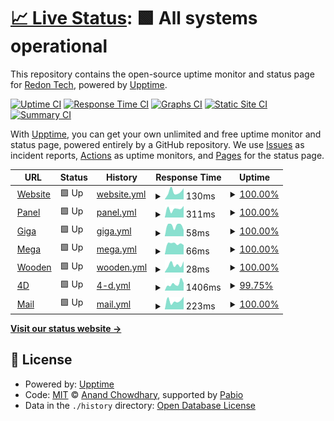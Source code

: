 # [📈 Live Status](https://status.redon.tech): <!--live status--> **🟩 All systems operational**

This repository contains the open-source uptime monitor and status page for [Redon Tech](https://redon.tech), powered by [Upptime](https://github.com/upptime/upptime).

[![Uptime CI](https://github.com/Redon-Tech/status/workflows/Uptime%20CI/badge.svg)](https://github.com/Redon-Tech/status/actions?query=workflow%3A%22Uptime+CI%22)
[![Response Time CI](https://github.com/Redon-Tech/status/workflows/Response%20Time%20CI/badge.svg)](https://github.com/Redon-Tech/status/actions?query=workflow%3A%22Response+Time+CI%22)
[![Graphs CI](https://github.com/Redon-Tech/status/workflows/Graphs%20CI/badge.svg)](https://github.com/Redon-Tech/status/actions?query=workflow%3A%22Graphs+CI%22)
[![Static Site CI](https://github.com/Redon-Tech/status/workflows/Static%20Site%20CI/badge.svg)](https://github.com/Redon-Tech/status/actions?query=workflow%3A%22Static+Site+CI%22)
[![Summary CI](https://github.com/Redon-Tech/status/workflows/Summary%20CI/badge.svg)](https://github.com/Redon-Tech/status/actions?query=workflow%3A%22Summary+CI%22)

With [Upptime](https://upptime.js.org), you can get your own unlimited and free uptime monitor and status page, powered entirely by a GitHub repository. We use [Issues](https://github.com/Redon-Tech/status/issues) as incident reports, [Actions](https://github.com/Redon-Tech/status/actions) as uptime monitors, and [Pages](https://status.redon.tech) for the status page.

<!--start: status pages-->
<!-- This summary is generated by Upptime (https://github.com/upptime/upptime) -->
<!-- Do not edit this manually, your changes will be overwritten -->
<!-- prettier-ignore -->
| URL | Status | History | Response Time | Uptime |
| --- | ------ | ------- | ------------- | ------ |
| <img alt="" src="https://icons.duckduckgo.com/ip3/redon.tech.ico" height="13"> [Website](https://redon.tech) | 🟩 Up | [website.yml](https://github.com/Redon-Tech/status/commits/HEAD/history/website.yml) | <details><summary><img alt="Response time graph" src="./graphs/website/response-time-week.png" height="20"> 130ms</summary><br><a href="https://status.redon.tech/history/website"><img alt="Response time 409" src="https://img.shields.io/endpoint?url=https%3A%2F%2Fraw.githubusercontent.com%2FRedon-Tech%2Fstatus%2FHEAD%2Fapi%2Fwebsite%2Fresponse-time.json"></a><br><a href="https://status.redon.tech/history/website"><img alt="24-hour response time 196" src="https://img.shields.io/endpoint?url=https%3A%2F%2Fraw.githubusercontent.com%2FRedon-Tech%2Fstatus%2FHEAD%2Fapi%2Fwebsite%2Fresponse-time-day.json"></a><br><a href="https://status.redon.tech/history/website"><img alt="7-day response time 130" src="https://img.shields.io/endpoint?url=https%3A%2F%2Fraw.githubusercontent.com%2FRedon-Tech%2Fstatus%2FHEAD%2Fapi%2Fwebsite%2Fresponse-time-week.json"></a><br><a href="https://status.redon.tech/history/website"><img alt="30-day response time 116" src="https://img.shields.io/endpoint?url=https%3A%2F%2Fraw.githubusercontent.com%2FRedon-Tech%2Fstatus%2FHEAD%2Fapi%2Fwebsite%2Fresponse-time-month.json"></a><br><a href="https://status.redon.tech/history/website"><img alt="1-year response time 279" src="https://img.shields.io/endpoint?url=https%3A%2F%2Fraw.githubusercontent.com%2FRedon-Tech%2Fstatus%2FHEAD%2Fapi%2Fwebsite%2Fresponse-time-year.json"></a></details> | <details><summary><a href="https://status.redon.tech/history/website">100.00%</a></summary><a href="https://status.redon.tech/history/website"><img alt="All-time uptime 99.93%" src="https://img.shields.io/endpoint?url=https%3A%2F%2Fraw.githubusercontent.com%2FRedon-Tech%2Fstatus%2FHEAD%2Fapi%2Fwebsite%2Fuptime.json"></a><br><a href="https://status.redon.tech/history/website"><img alt="24-hour uptime 100.00%" src="https://img.shields.io/endpoint?url=https%3A%2F%2Fraw.githubusercontent.com%2FRedon-Tech%2Fstatus%2FHEAD%2Fapi%2Fwebsite%2Fuptime-day.json"></a><br><a href="https://status.redon.tech/history/website"><img alt="7-day uptime 100.00%" src="https://img.shields.io/endpoint?url=https%3A%2F%2Fraw.githubusercontent.com%2FRedon-Tech%2Fstatus%2FHEAD%2Fapi%2Fwebsite%2Fuptime-week.json"></a><br><a href="https://status.redon.tech/history/website"><img alt="30-day uptime 100.00%" src="https://img.shields.io/endpoint?url=https%3A%2F%2Fraw.githubusercontent.com%2FRedon-Tech%2Fstatus%2FHEAD%2Fapi%2Fwebsite%2Fuptime-month.json"></a><br><a href="https://status.redon.tech/history/website"><img alt="1-year uptime 99.99%" src="https://img.shields.io/endpoint?url=https%3A%2F%2Fraw.githubusercontent.com%2FRedon-Tech%2Fstatus%2FHEAD%2Fapi%2Fwebsite%2Fuptime-year.json"></a></details>
| <img alt="" src="https://icons.duckduckgo.com/ip3/panel.redon.tech.ico" height="13"> [Panel](https://panel.redon.tech) | 🟩 Up | [panel.yml](https://github.com/Redon-Tech/status/commits/HEAD/history/panel.yml) | <details><summary><img alt="Response time graph" src="./graphs/panel/response-time-week.png" height="20"> 311ms</summary><br><a href="https://status.redon.tech/history/panel"><img alt="Response time 307" src="https://img.shields.io/endpoint?url=https%3A%2F%2Fraw.githubusercontent.com%2FRedon-Tech%2Fstatus%2FHEAD%2Fapi%2Fpanel%2Fresponse-time.json"></a><br><a href="https://status.redon.tech/history/panel"><img alt="24-hour response time 390" src="https://img.shields.io/endpoint?url=https%3A%2F%2Fraw.githubusercontent.com%2FRedon-Tech%2Fstatus%2FHEAD%2Fapi%2Fpanel%2Fresponse-time-day.json"></a><br><a href="https://status.redon.tech/history/panel"><img alt="7-day response time 311" src="https://img.shields.io/endpoint?url=https%3A%2F%2Fraw.githubusercontent.com%2FRedon-Tech%2Fstatus%2FHEAD%2Fapi%2Fpanel%2Fresponse-time-week.json"></a><br><a href="https://status.redon.tech/history/panel"><img alt="30-day response time 275" src="https://img.shields.io/endpoint?url=https%3A%2F%2Fraw.githubusercontent.com%2FRedon-Tech%2Fstatus%2FHEAD%2Fapi%2Fpanel%2Fresponse-time-month.json"></a><br><a href="https://status.redon.tech/history/panel"><img alt="1-year response time 307" src="https://img.shields.io/endpoint?url=https%3A%2F%2Fraw.githubusercontent.com%2FRedon-Tech%2Fstatus%2FHEAD%2Fapi%2Fpanel%2Fresponse-time-year.json"></a></details> | <details><summary><a href="https://status.redon.tech/history/panel">100.00%</a></summary><a href="https://status.redon.tech/history/panel"><img alt="All-time uptime 100.00%" src="https://img.shields.io/endpoint?url=https%3A%2F%2Fraw.githubusercontent.com%2FRedon-Tech%2Fstatus%2FHEAD%2Fapi%2Fpanel%2Fuptime.json"></a><br><a href="https://status.redon.tech/history/panel"><img alt="24-hour uptime 100.00%" src="https://img.shields.io/endpoint?url=https%3A%2F%2Fraw.githubusercontent.com%2FRedon-Tech%2Fstatus%2FHEAD%2Fapi%2Fpanel%2Fuptime-day.json"></a><br><a href="https://status.redon.tech/history/panel"><img alt="7-day uptime 100.00%" src="https://img.shields.io/endpoint?url=https%3A%2F%2Fraw.githubusercontent.com%2FRedon-Tech%2Fstatus%2FHEAD%2Fapi%2Fpanel%2Fuptime-week.json"></a><br><a href="https://status.redon.tech/history/panel"><img alt="30-day uptime 100.00%" src="https://img.shields.io/endpoint?url=https%3A%2F%2Fraw.githubusercontent.com%2FRedon-Tech%2Fstatus%2FHEAD%2Fapi%2Fpanel%2Fuptime-month.json"></a><br><a href="https://status.redon.tech/history/panel"><img alt="1-year uptime 100.00%" src="https://img.shields.io/endpoint?url=https%3A%2F%2Fraw.githubusercontent.com%2FRedon-Tech%2Fstatus%2FHEAD%2Fapi%2Fpanel%2Fuptime-year.json"></a></details>
| <img alt="" src="https://icons.duckduckgo.com/ip3/null.ico" height="13"> [Giga](giga.redon.tech) | 🟩 Up | [giga.yml](https://github.com/Redon-Tech/status/commits/HEAD/history/giga.yml) | <details><summary><img alt="Response time graph" src="./graphs/giga/response-time-week.png" height="20"> 58ms</summary><br><a href="https://status.redon.tech/history/giga"><img alt="Response time 70" src="https://img.shields.io/endpoint?url=https%3A%2F%2Fraw.githubusercontent.com%2FRedon-Tech%2Fstatus%2FHEAD%2Fapi%2Fgiga%2Fresponse-time.json"></a><br><a href="https://status.redon.tech/history/giga"><img alt="24-hour response time 35" src="https://img.shields.io/endpoint?url=https%3A%2F%2Fraw.githubusercontent.com%2FRedon-Tech%2Fstatus%2FHEAD%2Fapi%2Fgiga%2Fresponse-time-day.json"></a><br><a href="https://status.redon.tech/history/giga"><img alt="7-day response time 58" src="https://img.shields.io/endpoint?url=https%3A%2F%2Fraw.githubusercontent.com%2FRedon-Tech%2Fstatus%2FHEAD%2Fapi%2Fgiga%2Fresponse-time-week.json"></a><br><a href="https://status.redon.tech/history/giga"><img alt="30-day response time 63" src="https://img.shields.io/endpoint?url=https%3A%2F%2Fraw.githubusercontent.com%2FRedon-Tech%2Fstatus%2FHEAD%2Fapi%2Fgiga%2Fresponse-time-month.json"></a><br><a href="https://status.redon.tech/history/giga"><img alt="1-year response time 70" src="https://img.shields.io/endpoint?url=https%3A%2F%2Fraw.githubusercontent.com%2FRedon-Tech%2Fstatus%2FHEAD%2Fapi%2Fgiga%2Fresponse-time-year.json"></a></details> | <details><summary><a href="https://status.redon.tech/history/giga">100.00%</a></summary><a href="https://status.redon.tech/history/giga"><img alt="All-time uptime 43.95%" src="https://img.shields.io/endpoint?url=https%3A%2F%2Fraw.githubusercontent.com%2FRedon-Tech%2Fstatus%2FHEAD%2Fapi%2Fgiga%2Fuptime.json"></a><br><a href="https://status.redon.tech/history/giga"><img alt="24-hour uptime 100.00%" src="https://img.shields.io/endpoint?url=https%3A%2F%2Fraw.githubusercontent.com%2FRedon-Tech%2Fstatus%2FHEAD%2Fapi%2Fgiga%2Fuptime-day.json"></a><br><a href="https://status.redon.tech/history/giga"><img alt="7-day uptime 100.00%" src="https://img.shields.io/endpoint?url=https%3A%2F%2Fraw.githubusercontent.com%2FRedon-Tech%2Fstatus%2FHEAD%2Fapi%2Fgiga%2Fuptime-week.json"></a><br><a href="https://status.redon.tech/history/giga"><img alt="30-day uptime 100.00%" src="https://img.shields.io/endpoint?url=https%3A%2F%2Fraw.githubusercontent.com%2FRedon-Tech%2Fstatus%2FHEAD%2Fapi%2Fgiga%2Fuptime-month.json"></a><br><a href="https://status.redon.tech/history/giga"><img alt="1-year uptime 43.95%" src="https://img.shields.io/endpoint?url=https%3A%2F%2Fraw.githubusercontent.com%2FRedon-Tech%2Fstatus%2FHEAD%2Fapi%2Fgiga%2Fuptime-year.json"></a></details>
| <img alt="" src="https://icons.duckduckgo.com/ip3/null.ico" height="13"> [Mega](mega.redon.tech) | 🟩 Up | [mega.yml](https://github.com/Redon-Tech/status/commits/HEAD/history/mega.yml) | <details><summary><img alt="Response time graph" src="./graphs/mega/response-time-week.png" height="20"> 66ms</summary><br><a href="https://status.redon.tech/history/mega"><img alt="Response time 60" src="https://img.shields.io/endpoint?url=https%3A%2F%2Fraw.githubusercontent.com%2FRedon-Tech%2Fstatus%2FHEAD%2Fapi%2Fmega%2Fresponse-time.json"></a><br><a href="https://status.redon.tech/history/mega"><img alt="24-hour response time 66" src="https://img.shields.io/endpoint?url=https%3A%2F%2Fraw.githubusercontent.com%2FRedon-Tech%2Fstatus%2FHEAD%2Fapi%2Fmega%2Fresponse-time-day.json"></a><br><a href="https://status.redon.tech/history/mega"><img alt="7-day response time 66" src="https://img.shields.io/endpoint?url=https%3A%2F%2Fraw.githubusercontent.com%2FRedon-Tech%2Fstatus%2FHEAD%2Fapi%2Fmega%2Fresponse-time-week.json"></a><br><a href="https://status.redon.tech/history/mega"><img alt="30-day response time 73" src="https://img.shields.io/endpoint?url=https%3A%2F%2Fraw.githubusercontent.com%2FRedon-Tech%2Fstatus%2FHEAD%2Fapi%2Fmega%2Fresponse-time-month.json"></a><br><a href="https://status.redon.tech/history/mega"><img alt="1-year response time 60" src="https://img.shields.io/endpoint?url=https%3A%2F%2Fraw.githubusercontent.com%2FRedon-Tech%2Fstatus%2FHEAD%2Fapi%2Fmega%2Fresponse-time-year.json"></a></details> | <details><summary><a href="https://status.redon.tech/history/mega">100.00%</a></summary><a href="https://status.redon.tech/history/mega"><img alt="All-time uptime 99.98%" src="https://img.shields.io/endpoint?url=https%3A%2F%2Fraw.githubusercontent.com%2FRedon-Tech%2Fstatus%2FHEAD%2Fapi%2Fmega%2Fuptime.json"></a><br><a href="https://status.redon.tech/history/mega"><img alt="24-hour uptime 100.00%" src="https://img.shields.io/endpoint?url=https%3A%2F%2Fraw.githubusercontent.com%2FRedon-Tech%2Fstatus%2FHEAD%2Fapi%2Fmega%2Fuptime-day.json"></a><br><a href="https://status.redon.tech/history/mega"><img alt="7-day uptime 100.00%" src="https://img.shields.io/endpoint?url=https%3A%2F%2Fraw.githubusercontent.com%2FRedon-Tech%2Fstatus%2FHEAD%2Fapi%2Fmega%2Fuptime-week.json"></a><br><a href="https://status.redon.tech/history/mega"><img alt="30-day uptime 100.00%" src="https://img.shields.io/endpoint?url=https%3A%2F%2Fraw.githubusercontent.com%2FRedon-Tech%2Fstatus%2FHEAD%2Fapi%2Fmega%2Fuptime-month.json"></a><br><a href="https://status.redon.tech/history/mega"><img alt="1-year uptime 99.98%" src="https://img.shields.io/endpoint?url=https%3A%2F%2Fraw.githubusercontent.com%2FRedon-Tech%2Fstatus%2FHEAD%2Fapi%2Fmega%2Fuptime-year.json"></a></details>
| <img alt="" src="https://icons.duckduckgo.com/ip3/null.ico" height="13"> [Wooden](wooden.redon.tech) | 🟩 Up | [wooden.yml](https://github.com/Redon-Tech/status/commits/HEAD/history/wooden.yml) | <details><summary><img alt="Response time graph" src="./graphs/wooden/response-time-week.png" height="20"> 28ms</summary><br><a href="https://status.redon.tech/history/wooden"><img alt="Response time 36" src="https://img.shields.io/endpoint?url=https%3A%2F%2Fraw.githubusercontent.com%2FRedon-Tech%2Fstatus%2FHEAD%2Fapi%2Fwooden%2Fresponse-time.json"></a><br><a href="https://status.redon.tech/history/wooden"><img alt="24-hour response time 36" src="https://img.shields.io/endpoint?url=https%3A%2F%2Fraw.githubusercontent.com%2FRedon-Tech%2Fstatus%2FHEAD%2Fapi%2Fwooden%2Fresponse-time-day.json"></a><br><a href="https://status.redon.tech/history/wooden"><img alt="7-day response time 28" src="https://img.shields.io/endpoint?url=https%3A%2F%2Fraw.githubusercontent.com%2FRedon-Tech%2Fstatus%2FHEAD%2Fapi%2Fwooden%2Fresponse-time-week.json"></a><br><a href="https://status.redon.tech/history/wooden"><img alt="30-day response time 23" src="https://img.shields.io/endpoint?url=https%3A%2F%2Fraw.githubusercontent.com%2FRedon-Tech%2Fstatus%2FHEAD%2Fapi%2Fwooden%2Fresponse-time-month.json"></a><br><a href="https://status.redon.tech/history/wooden"><img alt="1-year response time 36" src="https://img.shields.io/endpoint?url=https%3A%2F%2Fraw.githubusercontent.com%2FRedon-Tech%2Fstatus%2FHEAD%2Fapi%2Fwooden%2Fresponse-time-year.json"></a></details> | <details><summary><a href="https://status.redon.tech/history/wooden">100.00%</a></summary><a href="https://status.redon.tech/history/wooden"><img alt="All-time uptime 57.95%" src="https://img.shields.io/endpoint?url=https%3A%2F%2Fraw.githubusercontent.com%2FRedon-Tech%2Fstatus%2FHEAD%2Fapi%2Fwooden%2Fuptime.json"></a><br><a href="https://status.redon.tech/history/wooden"><img alt="24-hour uptime 100.00%" src="https://img.shields.io/endpoint?url=https%3A%2F%2Fraw.githubusercontent.com%2FRedon-Tech%2Fstatus%2FHEAD%2Fapi%2Fwooden%2Fuptime-day.json"></a><br><a href="https://status.redon.tech/history/wooden"><img alt="7-day uptime 100.00%" src="https://img.shields.io/endpoint?url=https%3A%2F%2Fraw.githubusercontent.com%2FRedon-Tech%2Fstatus%2FHEAD%2Fapi%2Fwooden%2Fuptime-week.json"></a><br><a href="https://status.redon.tech/history/wooden"><img alt="30-day uptime 100.00%" src="https://img.shields.io/endpoint?url=https%3A%2F%2Fraw.githubusercontent.com%2FRedon-Tech%2Fstatus%2FHEAD%2Fapi%2Fwooden%2Fuptime-month.json"></a><br><a href="https://status.redon.tech/history/wooden"><img alt="1-year uptime 57.95%" src="https://img.shields.io/endpoint?url=https%3A%2F%2Fraw.githubusercontent.com%2FRedon-Tech%2Fstatus%2FHEAD%2Fapi%2Fwooden%2Fuptime-year.json"></a></details>
| <img alt="" src="https://icons.duckduckgo.com/ip3/forms.redon.tech.ico" height="13"> [4D](https://forms.redon.tech) | 🟩 Up | [4-d.yml](https://github.com/Redon-Tech/status/commits/HEAD/history/4-d.yml) | <details><summary><img alt="Response time graph" src="./graphs/4-d/response-time-week.png" height="20"> 1406ms</summary><br><a href="https://status.redon.tech/history/4-d"><img alt="Response time 1272" src="https://img.shields.io/endpoint?url=https%3A%2F%2Fraw.githubusercontent.com%2FRedon-Tech%2Fstatus%2FHEAD%2Fapi%2F4-d%2Fresponse-time.json"></a><br><a href="https://status.redon.tech/history/4-d"><img alt="24-hour response time 1501" src="https://img.shields.io/endpoint?url=https%3A%2F%2Fraw.githubusercontent.com%2FRedon-Tech%2Fstatus%2FHEAD%2Fapi%2F4-d%2Fresponse-time-day.json"></a><br><a href="https://status.redon.tech/history/4-d"><img alt="7-day response time 1406" src="https://img.shields.io/endpoint?url=https%3A%2F%2Fraw.githubusercontent.com%2FRedon-Tech%2Fstatus%2FHEAD%2Fapi%2F4-d%2Fresponse-time-week.json"></a><br><a href="https://status.redon.tech/history/4-d"><img alt="30-day response time 1277" src="https://img.shields.io/endpoint?url=https%3A%2F%2Fraw.githubusercontent.com%2FRedon-Tech%2Fstatus%2FHEAD%2Fapi%2F4-d%2Fresponse-time-month.json"></a><br><a href="https://status.redon.tech/history/4-d"><img alt="1-year response time 1272" src="https://img.shields.io/endpoint?url=https%3A%2F%2Fraw.githubusercontent.com%2FRedon-Tech%2Fstatus%2FHEAD%2Fapi%2F4-d%2Fresponse-time-year.json"></a></details> | <details><summary><a href="https://status.redon.tech/history/4-d">99.75%</a></summary><a href="https://status.redon.tech/history/4-d"><img alt="All-time uptime 99.73%" src="https://img.shields.io/endpoint?url=https%3A%2F%2Fraw.githubusercontent.com%2FRedon-Tech%2Fstatus%2FHEAD%2Fapi%2F4-d%2Fuptime.json"></a><br><a href="https://status.redon.tech/history/4-d"><img alt="24-hour uptime 100.00%" src="https://img.shields.io/endpoint?url=https%3A%2F%2Fraw.githubusercontent.com%2FRedon-Tech%2Fstatus%2FHEAD%2Fapi%2F4-d%2Fuptime-day.json"></a><br><a href="https://status.redon.tech/history/4-d"><img alt="7-day uptime 99.75%" src="https://img.shields.io/endpoint?url=https%3A%2F%2Fraw.githubusercontent.com%2FRedon-Tech%2Fstatus%2FHEAD%2Fapi%2F4-d%2Fuptime-week.json"></a><br><a href="https://status.redon.tech/history/4-d"><img alt="30-day uptime 99.65%" src="https://img.shields.io/endpoint?url=https%3A%2F%2Fraw.githubusercontent.com%2FRedon-Tech%2Fstatus%2FHEAD%2Fapi%2F4-d%2Fuptime-month.json"></a><br><a href="https://status.redon.tech/history/4-d"><img alt="1-year uptime 99.73%" src="https://img.shields.io/endpoint?url=https%3A%2F%2Fraw.githubusercontent.com%2FRedon-Tech%2Fstatus%2FHEAD%2Fapi%2F4-d%2Fuptime-year.json"></a></details>
| <img alt="" src="https://icons.duckduckgo.com/ip3/mail.redon.tech.ico" height="13"> [Mail](https://mail.redon.tech) | 🟩 Up | [mail.yml](https://github.com/Redon-Tech/status/commits/HEAD/history/mail.yml) | <details><summary><img alt="Response time graph" src="./graphs/mail/response-time-week.png" height="20"> 223ms</summary><br><a href="https://status.redon.tech/history/mail"><img alt="Response time 169" src="https://img.shields.io/endpoint?url=https%3A%2F%2Fraw.githubusercontent.com%2FRedon-Tech%2Fstatus%2FHEAD%2Fapi%2Fmail%2Fresponse-time.json"></a><br><a href="https://status.redon.tech/history/mail"><img alt="24-hour response time 229" src="https://img.shields.io/endpoint?url=https%3A%2F%2Fraw.githubusercontent.com%2FRedon-Tech%2Fstatus%2FHEAD%2Fapi%2Fmail%2Fresponse-time-day.json"></a><br><a href="https://status.redon.tech/history/mail"><img alt="7-day response time 223" src="https://img.shields.io/endpoint?url=https%3A%2F%2Fraw.githubusercontent.com%2FRedon-Tech%2Fstatus%2FHEAD%2Fapi%2Fmail%2Fresponse-time-week.json"></a><br><a href="https://status.redon.tech/history/mail"><img alt="30-day response time 189" src="https://img.shields.io/endpoint?url=https%3A%2F%2Fraw.githubusercontent.com%2FRedon-Tech%2Fstatus%2FHEAD%2Fapi%2Fmail%2Fresponse-time-month.json"></a><br><a href="https://status.redon.tech/history/mail"><img alt="1-year response time 169" src="https://img.shields.io/endpoint?url=https%3A%2F%2Fraw.githubusercontent.com%2FRedon-Tech%2Fstatus%2FHEAD%2Fapi%2Fmail%2Fresponse-time-year.json"></a></details> | <details><summary><a href="https://status.redon.tech/history/mail">100.00%</a></summary><a href="https://status.redon.tech/history/mail"><img alt="All-time uptime 100.00%" src="https://img.shields.io/endpoint?url=https%3A%2F%2Fraw.githubusercontent.com%2FRedon-Tech%2Fstatus%2FHEAD%2Fapi%2Fmail%2Fuptime.json"></a><br><a href="https://status.redon.tech/history/mail"><img alt="24-hour uptime 100.00%" src="https://img.shields.io/endpoint?url=https%3A%2F%2Fraw.githubusercontent.com%2FRedon-Tech%2Fstatus%2FHEAD%2Fapi%2Fmail%2Fuptime-day.json"></a><br><a href="https://status.redon.tech/history/mail"><img alt="7-day uptime 100.00%" src="https://img.shields.io/endpoint?url=https%3A%2F%2Fraw.githubusercontent.com%2FRedon-Tech%2Fstatus%2FHEAD%2Fapi%2Fmail%2Fuptime-week.json"></a><br><a href="https://status.redon.tech/history/mail"><img alt="30-day uptime 100.00%" src="https://img.shields.io/endpoint?url=https%3A%2F%2Fraw.githubusercontent.com%2FRedon-Tech%2Fstatus%2FHEAD%2Fapi%2Fmail%2Fuptime-month.json"></a><br><a href="https://status.redon.tech/history/mail"><img alt="1-year uptime 100.00%" src="https://img.shields.io/endpoint?url=https%3A%2F%2Fraw.githubusercontent.com%2FRedon-Tech%2Fstatus%2FHEAD%2Fapi%2Fmail%2Fuptime-year.json"></a></details>

<!--end: status pages-->

[**Visit our status website →**](https://status.redon.tech)

## 📄 License

- Powered by: [Upptime](https://github.com/upptime/upptime)
- Code: [MIT](./LICENSE) © [Anand Chowdhary](https://anandchowdhary.com), supported by [Pabio](https://pabio.com)
- Data in the `./history` directory: [Open Database License](https://opendatacommons.org/licenses/odbl/1-0/)
